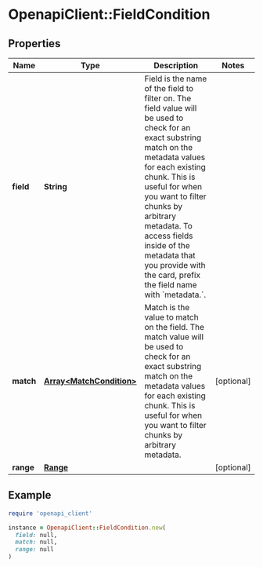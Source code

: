 # OpenapiClient::FieldCondition

## Properties

| Name | Type | Description | Notes |
| ---- | ---- | ----------- | ----- |
| **field** | **String** | Field is the name of the field to filter on. The field value will be used to check for an exact substring match on the metadata values for each existing chunk. This is useful for when you want to filter chunks by arbitrary metadata. To access fields inside of the metadata that you provide with the card, prefix the field name with &#x60;metadata.&#x60;. |  |
| **match** | [**Array&lt;MatchCondition&gt;**](MatchCondition.md) | Match is the value to match on the field. The match value will be used to check for an exact substring match on the metadata values for each existing chunk. This is useful for when you want to filter chunks by arbitrary metadata. | [optional] |
| **range** | [**Range**](Range.md) |  | [optional] |

## Example

```ruby
require 'openapi_client'

instance = OpenapiClient::FieldCondition.new(
  field: null,
  match: null,
  range: null
)
```

